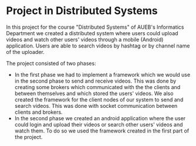 # Project in Distributed Systems

In this project for the course "Distributed Systems" of AUEB's Informatics Department we created a distributed system where users could upload videos and watch other users' videos through a mobile (Android) application. Users are able to search videos by hashtag or by channel name of the uploader.

The project consisted of two phases:

* In the first phase we had to implement a framework which we would use in the second phase to send and receive videos. This was done by creating some brokers which communicated with the the clients and between themselves and which stored the users' videos. We also created the framework for the client nodes of our system to send and search videos. This was done with socket communication between clients and brokers.
* In the second phase we created an android application where the user could login and upload their videos or search other users' videos and watch them. To do so we used the framework created in the first part of the project.

